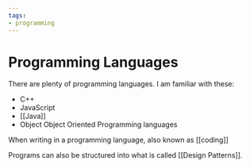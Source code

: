 ```yaml
---
tags:
- programming
---
```

# Programming Languages

There are plenty of programming languages. I am familiar with these:

- C++
- JavaScript
- [[Java]]
- Object Object Oriented Programming languages


When writing in a programming language, also known as [[coding]]




Programs can also be structured into what is called [[Design Patterns]].

